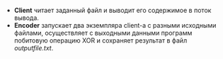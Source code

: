 - **Client** читает заданный файл и выводит его содержимое в поток вывода.
- **Encoder** запускает два экземпляра client-а с разными исходными файлами, 
осуществляет с выходными данными программ побитовую операцию XOR и сохраняет результат в файл *outputfile.txt*.